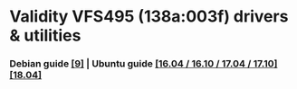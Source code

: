 # Validity VFS495 (138a:003f) drivers &amp; utilities

### Debian guide [[9]](https://github.com/PetreBoboc/vfs495/blob/master/vfs495_debian.md) | Ubuntu guide [[16.04 / 16.10 / 17.04 / 17.10]](https://github.com/PetreBoboc/vfs495/blob/master/vfs495_ubuntu.md) [[18.04]](https://github.com/PetreBoboc/vfs495/blob/master/vfs495_ubuntu_18.04.md)
